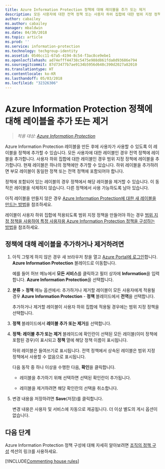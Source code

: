 ```yaml
---
title: Azure Information Protection 정책에 대해 레이블을 추가 또는 제거
description: 모든 사용자에 대한 전역 정책 또는 사용자 하위 집합에 대한 범위 지정 정책에 대해 Azure Information Protection 레이블을 추가하거나 제거합니다.
author: cabailey
ms.author: cabailey
manager: mbaldwin
ms.date: 04/30/2018
ms.topic: article
ms.prod: ''
ms.service: information-protection
ms.technology: techgroup-identity
ms.assetid: 0546cc11-67a5-4194-8c54-f3ac8ce9ebe1
ms.openlocfilehash: ad74efff44738c5475e988d861fda8d93686e794
ms.sourcegitcommit: 87d73477b7ae9134b5956d648c390d2027a82010
ms.translationtype: HT
ms.contentlocale: ko-KR
ms.lasthandoff: 05/03/2018
ms.locfileid: "32326306"
---
```

# <a name="add-or-remove-a-label-to-or-from-an-azure-information-protection-policy"></a>Azure Information Protection 정책에 대해 레이블을 추가 또는 제거

>*적용 대상: [Azure Information Protection](https://azure.microsoft.com/pricing/details/information-protection)*

Azure Information Protection 레이블을 만든 후에 사용자가 사용할 수 있도록 이 레이블을 정책에 추가할 수 있습니다. 모든 사용자에 대한 레이블인 경우 전역 정책에 레이블을 추가합니다. 사용자 하위 집합에 대한 레이블인 경우 범위 지정 정책에 레이블을 추가합니다. 현재 레이블은 하나의 정책에만 추가할 수 있습니다. 하위 레이블을 추가하려면 부모 레이블이 동일한 정책 또는 전역 정책에 포함되어야 합니다.

정책에 포함되어 있는 레이블의 경우 정책에서 해당 레이블을 제거할 수 있습니다. 이 동작은 레이블을 삭제하지 않습니다. 다른 정책에서 사용 가능하도록 남아 있습니다.

아직 레이블을 만들지 않은 경우 [Azure Information Protection에 대한 새 레이블을 만드는 방법](configure-policy-new-label.md)을 참조하세요.

레이블이 사용자 하위 집합에 적용되도록 범위 지정 정책을 만들어야 하는 경우 [범위 지정 정책을 사용하여 특정 사용자용 Azure Information Protection 정책을 구성하는 방법](configure-policy-scope.md)을 참조하세요.

## <a name="to-add-or-remove-a-label-to-or-from-a-policy"></a>정책에 대해 레이블을 추가하거나 제거하려면

1. 아직 그렇게 하지 않은 경우 새 브라우저 창을 열고 [Azure Portal에 로그인](configure-policy.md#signing-in-to-the-azure-portal)합니다. **Azure Information Protection** 블레이드로 이동합니다.
    
    예를 들어 허브 메뉴에서 **모든 서비스**를 클릭하고 필터 상자에 **Information**을 입력합니다. **Azure Information Protection**을 선택합니다.

2. **분류** > **정책** 메뉴 옵션에서: 추가하거나 제거할 레이블이 모든 사용자에게 적용될 경우 **Azure Information Protection** - **정책** 블레이드에서 **전역**을 선택합니다.

    추가하거나 제거할 레이블이 사용자 하위 집합에 적용될 경우에는 범위 지정 정책을 선택합니다.

3. **정책** 블레이드에서 **레이블 추가 또는 제거**를 선택합니다.

4. **정책: 레이블 추가 또는 제거** 블레이드에 확인란이 선택된 모든 레이블(이미 정책에 포함된 경우)이 표시되고 **정책** 열에 해당 정책 이름이 표시됩니다.
     
    하위 레이블은 들여쓰기로 표시됩니다. 전역 정책에서 상속된 레이블은 범위 지정 정책에서 사용할 수 없음으로 표시됩니다.
    
    다음 동작 중 하나 이상을 수행한 다음, **확인**을 클릭합니다.
    
    - 레이블을 추가하기 위해 선택하면 선택된 확인란이 추가됩니다.
    
    - 레이블을 제거하려면 해당 확인란의 선택을 취소합니다.
  
5. 변경 내용을 저장하려면 **Save**(저장)를 클릭합니다.
   
    변경 내용은 사용자 및 서비스에 자동으로 제공됩니다. 더 이상 별도의 게시 옵션이 없습니다.


## <a name="next-steps"></a>다음 단계

Azure Information Protection 정책 구성에 대해 자세히 알아보려면 [조직의 정책 구성](configure-policy.md#configuring-your-organizations-policy) 섹션의 링크를 사용하세요.  

[!INCLUDE[Commenting house rules](../includes/houserules.md)]

